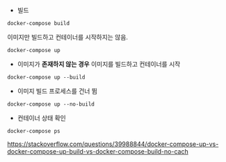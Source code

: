 
- 빌드
```
docker-compose build 
```
이미지만 빌드하고 컨테이너를 시작하지는 않음.


```
docker-compose up 
```
- 이미지가 **존재하지 않는 경우** 이미지를 빌드하고 컨테이너를 시작 

```
docker-compose up --build 
```
- 이미지 빌드 프로세스를 건너 뜀

```
docker-compose up --no-build
```


- 컨테이너 상태 확인 
```
docker-compose ps
```

https://stackoverflow.com/questions/39988844/docker-compose-up-vs-docker-compose-up-build-vs-docker-compose-build-no-cach
